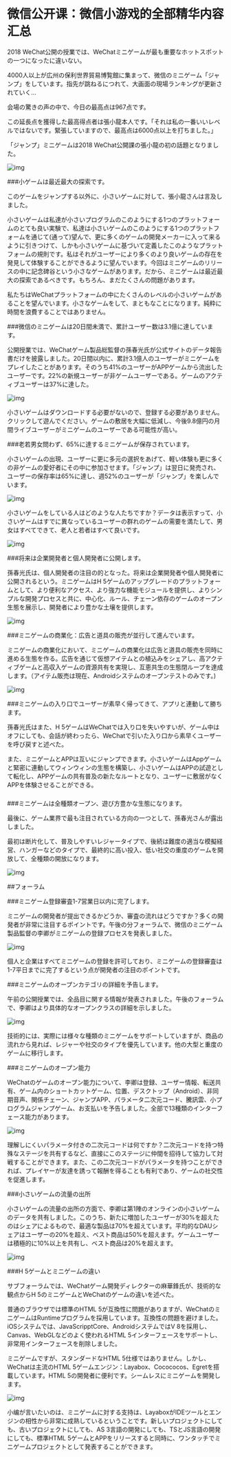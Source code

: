 # 微信公开课：微信小游戏的全部精华内容汇总

2018 WeChat公開の授業では、WeChatミニゲームが最も重要なホットスポットの一つになったに違いない。

4000人以上が広州の保利世界貿易博覧館に集まって、微信のミニゲーム「ジャンプ」をしています。指先が跳ねるにつれて、大画面の現場ランキングが更新されていく…

会場の驚きの声の中で、今日の最高点は967点です。

この延長点を獲得した最高得点者は張小龍本人です。「それは私の一番いいレベルではないです。緊張していますので、最高点は6000点以上を打ちました。」

「ジャンプ」ミニゲームは2018 WeChat公開課の張小龍の初の話題となりました。

![img](http://upload.techweb.com.cn/s/640/2018/0116/1516089478261.jpg) 



###小ゲームは最近最大の探索です。

このゲームをジャンプする以外に、小さいゲームに対して、張小龍さんは言及しました。

小さいゲームは私達が小さいプログラムのこのようにする1つのプラットフォームのとても良い実験で、私達は小さいゲームのこのようにする1つのプラットフォームを通じて(通って)望んで、更に多くのゲームの開発メーカーに入って来るように引きつけて、しかも小さいゲームに基づいて定義したこのようなプラットフォームの規則です。私はそれがユーザーにより多くのより良いゲームの存在を発見して体験することができるように望んでいます。今回はミニゲームのリリースの中に記念碑谷という小さなゲームがあります。だから、ミニゲームは最近最大の探索であるべきです。もちろん、まだたくさんの問題があります。

私たちはWeChatプラットフォームの中にたくさんのレベルの小さいゲームがあることを望んでいます。小さなゲームをして、まともなことになります。純粋に時間を浪費することではありません。

###微信のミニゲームは20日間未満で、累計ユーザー数は3.1億に達しています。

公開授業では、WeChatゲーム製品総監督の孫春光氏が公式サイトのデータ報告書だけを披露しました。20日間以内に、累計3.1億人のユーザーがミニゲームをプレイしたことがあります。そのうち41%のユーザーがAPPゲームから流出したユーザーです。22%の新規ユーザーが非ゲームユーザーである。ゲームのアクティブユーザーは37%に達した。

![img](http://upload.techweb.com.cn/s/640/2018/0116/1516089478305.jpg) 


小さいゲームはダウンロードする必要がないので、登録する必要がありません。クリックして遊んでください。ゲームの敷居を大幅に低減し、今後9.8億円の月間ライブユーザーがミニゲームのユーザーである可能性が高い。

###老若男女問わず、65%に達するミニゲームが保存されています。

小さいゲームの出現、ユーザーに更に多元の選択をあげて、軽い体験も更に多くの非ゲームの愛好者にその中に参加させます。「ジャンプ」は翌日に発売され、ユーザーの保存率は65%に達し、週52%のユーザーが「ジャンプ」を楽しんでいます。

![img](http://upload.techweb.com.cn/s/640/2018/0116/1516089478602.png) 


小さいゲームをしている人はどのような人たちですか？データは表示すって、小さいゲームはすでに異なっているユーザーの群れのゲームの需要を満たして、男女はすべてできて、老人と若者はすべて良いです。

![img](http://upload.techweb.com.cn/s/640/2018/0116/1516089478442.jpg) 







###将来は企業開発者と個人開発者に公開します。

孫春光氏は、個人開発者の注目の的となった。将来は企業開発者や個人開発者に公開されるという。ミニゲームはH 5ゲームのアップグレードのプラットフォームとして、より便利なアクセス、より強力な機能モジュールを提供し、よりシンプルな開発プロセスと共に、中心化、ルール、チェーン依存のゲームのオープン生態を展示し、開発者により豊かな土壌を提供します。

![img](http://upload.techweb.com.cn/s/640/2018/0116/1516089478600.jpg) 







###ミニゲームの商業化：広告と道具の販売が並行して進んでいます。

ミニゲームの商業化において、ミニゲームの商業化は広告と道具の販売を同時に進める生態を作る。広告を通じて仮想アイテムとの植込みをシェアし、高アクティブゲームと高収入ゲームの資源共有を実現し、互恵共生の生態閉ループを達成します。（アイテム販売は現在、Androidシステムのオープンテストのみです。)

![img](http://upload.techweb.com.cn/s/640/2018/0116/1516089478717.jpg) 







###ミニゲームの入り口でユーザーが素早く帰ってきて、アプリと連動して勝ちます。

孫春光氏はまた、H 5ゲームはWeChatでは入り口を失いやすいが、ゲーム中はオフにしても、会話が終わったら、WeChatで引いた入り口から素早くユーザーを呼び戻すと述べた。

また、ミニゲームとAPPは互いにジャンプできます。小さいゲームはAppゲームと緊密に連動してウィンウィンの生態を構築し、小さいゲームはAPPの試遊として転化し、APPゲームの共有普及の新たなルートとなり、ユーザーに敷居がなくAPPを体験させることができる。

### 

###ミニゲームは全種類オープン、遊び方豊かな生態になります。

最後に、ゲーム業界で最も注目されている方向の一つとして、孫春光さんが露出しました。

最初は断片化して、普及しやすいレジャータイプで、後続は難度の適当な模擬経営、ハンガーなどのタイプで、最終的に高い投入、低い社交の重度のゲームを開放して、全種類の開放になります。

![img](http://upload.techweb.com.cn/s/640/2018/0116/1516089478197.png) 











##フォーラム



###ミニゲーム登録審査1-7営業日以内に完了します。

ミニゲームの開発者が提出できるかどうか、審査の流れはどうですか？多くの開発者が非常に注目するポイントです。午後の分フォーラムで、微信のミニゲーム製品監督の李卿がミニゲームの登録プロセスを発表しました。

![img](http://upload.techweb.com.cn/s/640/2018/0116/1516089478157.jpg) 




個人と企業はすべてミニゲームの登録を許可しており、ミニゲームの登録審査は1-7平日までに完了するという点が開発者の注目のポイントです。



###ミニゲームのオープンカテゴリの詳細を予告します。

午前の公開授業では、全品目に関する情報が発表されました。午後のフォーラムで、李卿はより具体的なオープンクラスの詳細を示しました。

![img](http://upload.techweb.com.cn/s/640/2018/0116/1516089478619.jpg) 




技術的には、実際には様々な種類のミニゲームをサポートしていますが、商品の流れから見れば、レジャーや社交のタイプを優先しています。他の大型と重度のゲームに移行します。



###ミニゲームのオープン能力

WeChatのゲームのオープン能力について、李卿は登録、ユーザー情報、転送共有、ゲーム内のショートカットゲーム、位置、デスクトップ（Android）、非同期音声、関係チェーン、ジャンプAPP、パラメータ二次元コード、騰訊雲、小プログラムジャンプゲーム、お支払いを予告しました。全部で13種類のインターフェース能力があります。

![img](http://upload.techweb.com.cn/s/640/2018/0116/1516089478494.jpg) 




理解しにくいパラメータ付きの二次元コードは何ですか？二次元コードを持つ特殊なステージを共有するなど、直接にこのステージに仲間を招待して協力して対戦することができます。また、この二次元コードがパラメータを持つことができれば、プレイヤーが友達を誘って報酬を得ることも有利であり、ゲームの社交性を促進します。



###小さいゲームの流量の出所

小さいゲームの流量の出所の方面で、李卿は第1陣のオンラインの小さいゲームのデータを共有しました。このうち、新たに増加したユーザーが30%を超えたのはシェアによるもので、最適な製品は70%を超えています。平均的なDAUシェアはユーザーの20%を超え、ベスト商品は50%を超えます。ゲームユーザーは積極的に10%以上を共有し、ベスト商品は20%を超えます。

![img](http://upload.techweb.com.cn/s/640/2018/0116/1516089478310.jpg) 







###H 5ゲームとミニゲームの違い

サブフォーラムでは、WeChatゲーム開発ディレクターの麻華鋒氏が、技術的な観点からH 5のミニゲームとWeChatのゲームの違いを述べた。

普通のブラウザでは標準のHTML 5が互換性に問題がありますが、WeChatのミニゲームはRuntimeプログラムを採用しています。互換性の問題を避けました。iOSシステムでは、JavaScripptCore、AndroidシステムではV 8を採用し、Canvas、WebGLなどのよく使われるHTML 5インターフェースをサポートし、非常用インターフェースを削除しました。

ミニゲームですが、スタンダードなHTML 5仕様ではありません。しかし、WeChatは主流のHTML 5ゲームエンジン：Layabox、Cocococos、Egretを搭載しています。HTML 5の開発者に便利です。シームレスにミニゲームを開発します。

![img](http://upload.techweb.com.cn/s/640/2018/0116/1516089478528.jpg) 


小编が言いたいのは、ミニゲームに対する支持は、LayaboxがIDEツールとエンジンの相性から非常に成熟しているということです。新しいプロジェクトにしても、古いプロジェクトにしても、AS 3言語の開発にしても、TSとJS言語の開発にしても、標準HTML 5ゲームとAPPをリリースすると同時に、ワンタッチでミニゲームプロジェクトとして発表することができます。